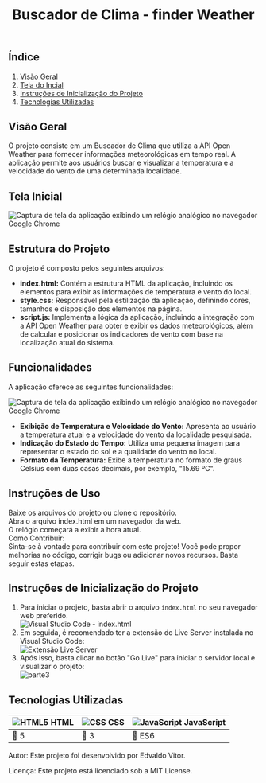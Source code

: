 <body>
  <header>
    <h1>Buscador de Clima - finder Weather</h1>
  </header>
  <main>
    <h2>Índice</h2>
    <ol>
      <li><a href="#visão-geral">Visão Geral</a></li>
      <li><a href="#tela-do-dashboard">Tela do Incial</a></li>
      <li><a href="#instruções-de-inicialização-do-projeto">Instruções de Inicialização do Projeto</a></li>
      <li><a href="#tecnologias-utilizadas">Tecnologias Utilizadas</a></li>
    </ol>
    <section id="visão-geral">
  <section id="overview">
  <h2>Visão Geral</h2>
  <p>O projeto consiste em um Buscador de Clima que utiliza a API Open Weather para fornecer informações meteorológicas em tempo real. A aplicação permite aos usuários buscar e visualizar a temperatura e a velocidade do vento de uma determinada localidade.</p>
</section>

<section id="dashboard-screen">
  <h2>Tela Inicial</h2>
  
  <img src="https://github.com/edvaldovitor250/relogio-analogico/assets/116117189/1bb3411f-f1f7-4b70-9cfa-66778823f783" alt="Captura de tela da aplicação exibindo um relógio analógico no navegador Google Chrome">
  
</section>


<section id="project-structure">
  <h2>Estrutura do Projeto</h2>
  <p>O projeto é composto pelos seguintes arquivos:</p>
  <ul>
    <li><strong>index.html:</strong> Contém a estrutura HTML da aplicação, incluindo os elementos para exibir as informações de temperatura e vento do local.</li>
    <li><strong>style.css:</strong> Responsável pela estilização da aplicação, definindo cores, tamanhos e disposição dos elementos na página.</li>
    <li><strong>script.js:</strong> Implementa a lógica da aplicação, incluindo a integração com a API Open Weather para obter e exibir os dados meteorológicos, além de calcular e posicionar os indicadores de vento com base na localização atual do sistema.</li>
  </ul>
</section>

<section id="business-rules">
  <h2>Funcionalidades</h2>

  
  <p>A aplicação oferece as seguintes funcionalidades:</p>
  
  <img src="https://github.com/edvaldovitor250/relogio-analogico/assets/116117189/1bb3411f-f1f7-4b70-9cfa-66778823f783" alt="Captura de tela da aplicação exibindo um relógio analógico no navegador Google Chrome">
  
  <ul>
    <li><strong>Exibição de Temperatura e Velocidade do Vento:</strong> Apresenta ao usuário a temperatura atual e a velocidade do vento da localidade pesquisada.</li>
    <li><strong>Indicação do Estado do Tempo:</strong> Utiliza uma pequena imagem para representar o estado do sol e a qualidade do vento no local.</li>
    <li><strong>Formato da Temperatura:</strong> Exibe a temperatura no formato de graus Celsius com duas casas decimais, por exemplo, "15.69 ºC".</li>
  </ul>
</section>
    <section id="funcionamento-dos-filtros">
      <h2>Instruções de Uso</h2>
      <p>Baixe os arquivos do projeto ou clone o repositório.<br>
      Abra o arquivo index.html em um navegador da web.<br>
      O relógio começará a exibir a hora atual.<br>
      Como Contribuir:<br>
      Sinta-se à vontade para contribuir com este projeto! Você pode propor melhorias no código, corrigir bugs ou adicionar novos recursos. Basta seguir estas etapas.</p>
    </section>
    <section id="tela---cliente">
      <h2>Instruções de Inicialização do Projeto</h2>
      <ol>
        <li>Para iniciar o projeto, basta abrir o arquivo <code>index.html</code> no seu navegador web preferido.</li>
        <img src="https://github.com/edvaldovitor250/dashbord/assets/116117189/8b9fb383-d9e5-44b8-9e54-dff95d16fb44" alt="Visual Studio Code - index.html">
        <li>Em seguida, é recomendado ter a extensão do Live Server instalada no Visual Studio Code:</li>
        <img src="https://github.com/edvaldovitor250/dashbord/assets/116117189/88c85725-2358-4f13-b6ed-1e9270f87beb" alt="Extensão Live Server">
        <li>Após isso, basta clicar no botão "Go Live" para iniciar o servidor local e visualizar o projeto:</li>
        <img src="https://github.com/edvaldovitor250/dashbord/assets/116117189/2635408a-c84c-471a-ae64-23182c556615" alt="parte3">
      </ol>
    </section>
    <section id="tecnologias-utilizadas">
      <h2>Tecnologias Utilizadas</h2>
      <table>
        <thead>
          <tr>
            <th><img src="https://skillicons.dev/icons?i=html" alt="HTML5"> HTML</th>
            <th><img src="https://skillicons.dev/icons?i=css" alt="CSS"> CSS</th>
            <th><img src="https://skillicons.dev/icons?i=js" alt="JavaScript"> JavaScript</th>
          </tr>
        </thead>
        <tbody>
          <tr>
            <td>🔖 5</td>
            <td>🔖 3</td>
            <td>🔖 ES6</td>
          </tr>
        </tbody>
      </table>
    </section>
    <footer>
      <p>Autor: Este projeto foi desenvolvido por Edvaldo Vitor.</p>
      <p>Licença: Este projeto está licenciado sob a MIT License.</p>
    </footer>
  </main>
</body>
